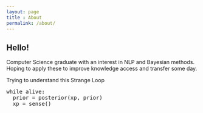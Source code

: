 ```yaml
---
layout: page
title : About
permalink: /about/
---
```


<h2>Hello!</h2>

Computer Science graduate with an interest in NLP and Bayesian methods. Hoping to apply these to improve knowledge access and transfer some day.  

Trying to understand this Strange Loop  
<div class="example">
    <pre>
while alive:
  prior = posterior(xp, prior)
  xp = sense()
    </pre>
</div>

<script type="text/javascript">
	(() => {
          // Create Canvas
          const myCanvas = document.createElement('canvas');
          myCanvas.width = 400;
          myCanvas.height = 400;
          document.body.appendChild(myCanvas);
          const ctx = myCanvas.getContext('2d');
          // Start drawing
          function checkIfBelongsToMandelbrotSet(x,y) {
            let realComponentOfResult = x;
            let imaginaryComponentOfResult = y;
            // Set max number of iterations
            const maxIterations = 100;
            for (let i = 0; i < maxIterations; i++) {
              const tempRealComponent = realComponentOfResult * realComponentOfResult - imaginaryComponentOfResult * imaginaryComponentOfResult + x;
              const tempImaginaryComponent = 2.0 * realComponentOfResult * imaginaryComponentOfResult + y;
              realComponentOfResult = tempRealComponent;
              imaginaryComponentOfResult = tempImaginaryComponent;
              // Return a number as a percentage
              if (realComponentOfResult * imaginaryComponentOfResult > 5) {
               return (i / maxIterations * 100);
              }
            }
            // Return zero if in set
            return 0;
          }
          // Set appearance settings
          const magnificationFactor = 600;
          const panX = 0.8;
          const panY = 0.4;
          for (let x = 0; x < myCanvas.width; x++) {
            for (let y = 0; y < myCanvas.height; y++) {
              const belongsToSet = checkIfBelongsToMandelbrotSet(x / magnificationFactor - panX, y / magnificationFactor - panY);
              if (belongsToSet === 0) {
                ctx.fillStyle = '#000';
                // Draw a black pixel
                ctx.fillRect(x,y, 1,1);
              } else {
                ctx.fillStyle = `hsl(0, 100%, ${belongsToSet}%)`;
                // Draw a colorful pixel
                ctx.fillRect(x,y, 1,1);
              }
            }
          }
      })();
</script>